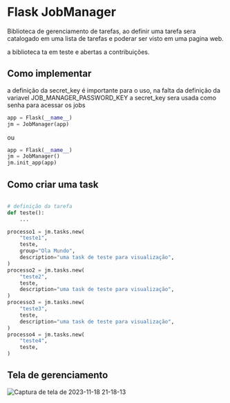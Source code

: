# Flask JobManager

Biblioteca de gerenciamento de tarefas, ao definir uma tarefa sera catalogado em uma lista de tarefas e poderar ser visto em uma pagina web.

a biblioteca ta em teste e abertas a contribuições.

## Como implementar
a definição da secret_key é importante para o uso, na falta da definição da variavel JOB_MANAGER_PASSWORD_KEY a secret_key sera usada como senha para acessar os jobs

```python
app = Flask(__name__)
jm = JobManager(app)
```
ou

```python
app = Flask(__name__)
jm = JobManager()
jm.init_app(app)
```

## Como criar uma task

```python

# definição da tarefa
def teste():
    ...

processo1 = jm.tasks.new(
    "teste1",
    teste,
    group="Ola Mundo",
    description="uma task de teste para visualização",
)
processo2 = jm.tasks.new(
    "teste2",
    teste,
    description="uma task de teste para visualização",
)
processo3 = jm.tasks.new(
    "teste3",
    teste,
    description="uma task de teste para visualização",
)
processo4 = jm.tasks.new(
    "teste4",
    teste,
)

```

## Tela de gerenciamento
![Captura de tela de 2023-11-18 21-18-13](https://github.com/feiticeiro-tec/flask-JobManager/assets/53744463/075de845-2621-4b35-8f5f-b03064e6ce18)
